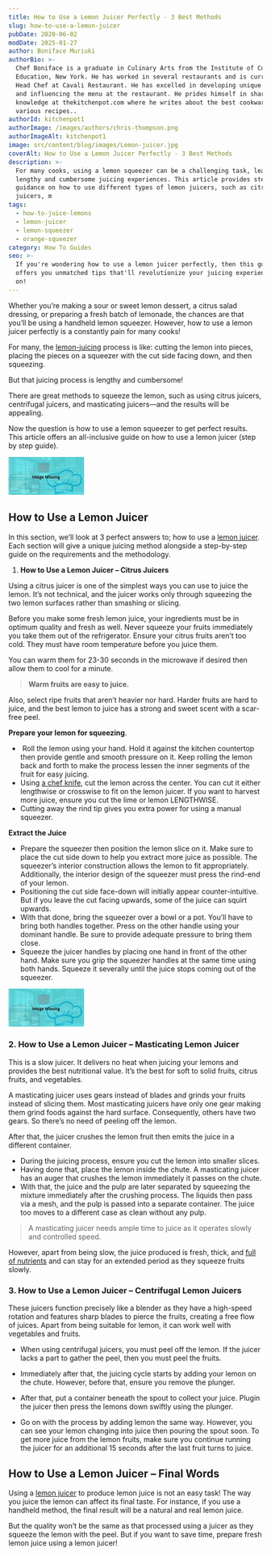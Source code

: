 ```yaml
---
title: How to Use a Lemon Juicer Perfectly - 3 Best Methods
slug: how-to-use-a-lemon-juicer
pubDate: 2020-06-02
modDate: 2025-01-27
author: Boniface Muriuki
authorBio: >-
  Chef Boniface is a graduate in Culinary Arts from the Institute of Culinary
  Education, New York. He has worked in several restaurants and is currently the
  Head Chef at Cavali Restaurant. He has excelled in developing unique recipes
  and influencing the menu at the restaurant. He prides himself in sharing his
  knowledge at thekitchenpot.com where he writes about the best cookware for
  various recipes..
authorId: kitchenpot1
authorImage: /images/authors/chris-thompson.png
authorImageAlt: kitchenpot1
image: src/content/blog/images/Lemon-juicer.jpg
coverAlt: How to Use a Lemon Juicer Perfectly - 3 Best Methods
description: >-
  For many cooks, using a lemon squeezer can be a challenging task, leading to
  lengthy and cumbersome juicing experiences. This article provides step-by-step
  guidance on how to use different types of lemon juicers, such as citrus
  juicers, m
tags:
  - how-to-juice-lemons
  - lemon-juicer
  - lemon-squeezer
  - orange-squeezer
category: How To Guides
seo: >-
  If you're wondering how to use a lemon juicer perfectly, then this guide
  offers you unmatched tips that'll revolutionize your juicing experience. Read
  on!
---
```


Whether you’re making a sour or sweet lemon dessert, a citrus salad dressing, or preparing a fresh batch of lemonade, the chances are that you’ll be using a handheld lemon squeezer. However, how to use a lemon juicer perfectly is a constantly pain for many cooks!

For many, the [lemon-juicing](https://en.wikipedia.org/wiki/Lemon_squeezer) process is like: cutting the lemon into pieces, placing the pieces on a squeezer with the cut side facing down, and then squeezing.

But that juicing process is lengthy and cumbersome!

There are great methods to squeeze the lemon, such as using citrus juicers, centrifugal juicers, and masticating juicers—and the results will be appealing. 

Now the question is how to use a lemon squeezer to get perfect results. This article offers an all-inclusive guide on how to use a lemon juicer (step by step guide).

![How to use a lemon juicer](images/portablegasgrill.jpg)

## How to Use a Lemon Juicer

In this section, we’ll look at 3 perfect answers to; how to use a [lemon juicer](https://www.countryliving.com/food-drinks/a43942/best-way-to-use-lemon-juicer/). Each section will give a unique juicing method alongside a step-by-step guide on the requirements and the methodology.

1.  **How to Use a Lemon Juicer – Citrus Juicers**

Using a citrus juicer is one of the simplest ways you can use to juice the lemon. It’s not technical, and the juicer works only through squeezing the two lemon surfaces rather than smashing or slicing.

Before you make some fresh lemon juice, your ingredients must be in optimum quality and fresh as well. Never squeeze your fruits immediately you take them out of the refrigerator. Ensure your citrus fruits aren’t too cold. They must have room temperature before you juice them.

You can warm them for 23-30 seconds in the microwave if desired then allow them to cool for a minute.

> **Warm fruits are easy to juice.**

Also, select ripe fruits that aren’t heavier nor hard. Harder fruits are hard to juice, and the best lemon to juice has a strong and sweet scent with a scar-free peel.

**Prepare your lemon for squeezing**.

-    Roll the lemon using your hand. Hold it against the kitchen countertop then provide gentle and smooth pressure on it. Keep rolling the lemon back and forth to make the process lessen the inner segments of the fruit for easy juicing.
-   Using [a chef knife](https://thekitchenpot.com/blog/best-knife-set-under-100//), cut the lemon across the center. You can cut it either lengthwise or crosswise to fit on the lemon juicer. If you want to harvest more juice, ensure you cut the lime or lemon LENGTHWISE.
-   Cutting away the rind tip gives you extra power for using a manual squeezer.

**Extract the Juice** 

-   Prepare the squeezer then position the lemon slice on it. Make sure to place the cut side down to help you extract more juice as possible. The squeezer’s interior construction allows the lemon to fit appropriately. Additionally, the interior design of the squeezer must press the rind-end of your lemon.
-   Positioning the cut side face-down will initially appear counter-intuitive. But if you leave the cut facing upwards, some of the juice can squirt upwards.
-   With that done, bring the squeezer over a bowl or a pot. You’ll have to bring both handles together. Press on the other handle using your dominant handle. Be sure to provide adequate pressure to bring them close.
-   Squeeze the juicer handles by placing one hand in front of the other hand. Make sure you grip the squeezer handles at the same time using both hands. Squeeze it severally until the juice stops coming out of the squeezer.

![](images/portablegasgrill.jpg)

### **2\. How to Use a Lemon Juicer – Masticating Lemon Juicer**

This is a slow juicer. It delivers no heat when juicing your lemons and provides the best nutritional value. It’s the best for soft to solid fruits, citrus fruits, and vegetables.

A masticating juicer uses gears instead of blades and grinds your fruits instead of slicing them. Most masticating juicers have only one gear making them grind foods against the hard surface. Consequently, others have two gears. So there’s no need of peeling off the lemon.

After that, the juicer crushes the lemon fruit then emits the juice in a different container.

-   During the juicing process, ensure you cut the lemon into smaller slices. 
-   Having done that, place the lemon inside the chute. A masticating juicer has an auger that crushes the lemon immediately it passes on the chute.
-   With that, the juice and the pulp are later separated by squeezing the mixture immediately after the crushing process. The liquids then pass via a mesh, and the pulp is passed into a separate container. The juice too moves to a different case as clean without any pulp.

> A masticating juicer needs ample time to juice as it operates slowly and controlled speed.

However, apart from being slow, the juice produced is fresh, thick, and [full of nutrients](https://www.healthline.com/nutrition/foods/lemons) and can stay for an extended period as they squeeze fruits slowly.

### **3\. How to Use a Lemon Juicer – Centrifugal Lemon Juicers** 

These juicers function precisely like a blender as they have a high-speed rotation and features sharp blades to pierce the fruits, creating a free flow of juices. Apart from being suitable for lemon, it can work well with vegetables and fruits.

-   When using centrifugal juicers, you must peel off the lemon. If the juicer lacks a part to gather the peel, then you must peel the fruits.
-   Immediately after that, the juicing cycle starts by adding your lemon on the chute. However, before that, ensure you remove the plunger.

-   After that, put a container beneath the spout to collect your juice. Plugin the juicer then press the lemons down swiftly using the plunger.
-   Go on with the process by adding lemon the same way. However, you can see your lemon changing into juice then pouring the spout soon. To get more juice from the lemon fruits, make sure you continue running the juicer for an additional 15 seconds after the last fruit turns to juice.

## **How to Use a Lemon Juicer – Final Words** 

Using a [lemon juicer](https://www.wikihow.com/Juice-a-Lemon) to produce lemon juice is not an easy task! The way you juice the lemon can affect its final taste. For instance, if you use a handheld method, the final result will be a natural and real lemon juice. 

But the quality won’t be the same as that processed using a juicer as they squeeze the lemon with the peel. But if you want to save time, prepare fresh lemon juice using a lemon juicer!